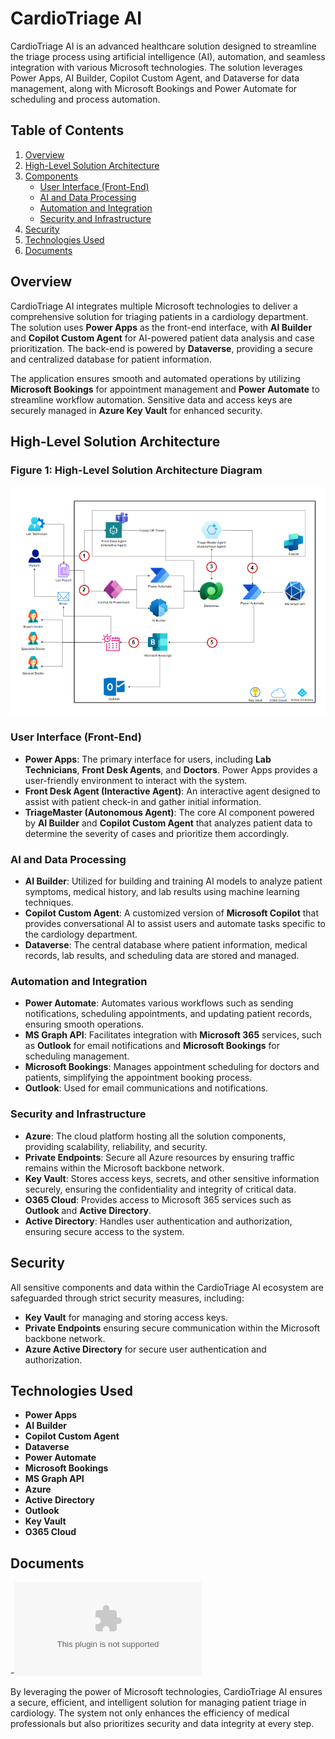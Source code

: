 # CardioTriage AI

CardioTriage AI is an advanced healthcare solution designed to streamline the triage process using artificial intelligence (AI), automation, and seamless integration with various Microsoft technologies. The solution leverages Power Apps, AI Builder, Copilot Custom Agent, and Dataverse for data management, along with Microsoft Bookings and Power Automate for scheduling and process automation. 

## Table of Contents
1. [Overview](#overview)
2. [High-Level Solution Architecture](#high-level-solution-architecture)
3. [Components](#components)
    - [User Interface (Front-End)](#user-interface-front-end)
    - [AI and Data Processing](#ai-and-data-processing)
    - [Automation and Integration](#automation-and-integration)
    - [Security and Infrastructure](#security-and-infrastructure)
4. [Security](#security)
5. [Technologies Used](#technologies-used)
6. [Documents](#documents)

## Overview

CardioTriage AI integrates multiple Microsoft technologies to deliver a comprehensive solution for triaging patients in a cardiology department. The solution uses **Power Apps** as the front-end interface, with **AI Builder** and **Copilot Custom Agent** for AI-powered patient data analysis and case prioritization. The back-end is powered by **Dataverse**, providing a secure and centralized database for patient information. 

The application ensures smooth and automated operations by utilizing **Microsoft Bookings** for appointment management and **Power Automate** to streamline workflow automation. Sensitive data and access keys are securely managed in **Azure Key Vault** for enhanced security.

## High-Level Solution Architecture

### Figure 1: High-Level Solution Architecture Diagram
![High-Level Solution Architecture Diagram](https://github.com/ganeshglitz/CardioTriage-AI/blob/main/Assets/Solution%20Architecture%20Diagram.png?raw=true)
 
### User Interface (Front-End)

- **Power Apps**: The primary interface for users, including **Lab Technicians**, **Front Desk Agents**, and **Doctors**. Power Apps provides a user-friendly environment to interact with the system.
- **Front Desk Agent (Interactive Agent)**: An interactive agent designed to assist with patient check-in and gather initial information.
- **TriageMaster (Autonomous Agent)**: The core AI component powered by **AI Builder** and **Copilot Custom Agent** that analyzes patient data to determine the severity of cases and prioritize them accordingly.

### AI and Data Processing

- **AI Builder**: Utilized for building and training AI models to analyze patient symptoms, medical history, and lab results using machine learning techniques.
- **Copilot Custom Agent**: A customized version of **Microsoft Copilot** that provides conversational AI to assist users and automate tasks specific to the cardiology department.
- **Dataverse**: The central database where patient information, medical records, lab results, and scheduling data are stored and managed.

### Automation and Integration

- **Power Automate**: Automates various workflows such as sending notifications, scheduling appointments, and updating patient records, ensuring smooth operations.
- **MS Graph API**: Facilitates integration with **Microsoft 365** services, such as **Outlook** for email notifications and **Microsoft Bookings** for scheduling management.
- **Microsoft Bookings**: Manages appointment scheduling for doctors and patients, simplifying the appointment booking process.
- **Outlook**: Used for email communications and notifications.

### Security and Infrastructure

- **Azure**: The cloud platform hosting all the solution components, providing scalability, reliability, and security.
- **Private Endpoints**: Secure all Azure resources by ensuring traffic remains within the Microsoft backbone network.
- **Key Vault**: Stores access keys, secrets, and other sensitive information securely, ensuring the confidentiality and integrity of critical data.
- **O365 Cloud**: Provides access to Microsoft 365 services such as **Outlook** and **Active Directory**.
- **Active Directory**: Handles user authentication and authorization, ensuring secure access to the system.

## Security

All sensitive components and data within the CardioTriage AI ecosystem are safeguarded through strict security measures, including:

- **Key Vault** for managing and storing access keys.
- **Private Endpoints** ensuring secure communication within the Microsoft backbone network.
- **Azure Active Directory** for secure user authentication and authorization.

## Technologies Used

- **Power Apps**
- **AI Builder**
- **Copilot Custom Agent**
- **Dataverse**
- **Power Automate**
- **Microsoft Bookings**
- **MS Graph API**
- **Azure**
- **Active Directory**
- **Outlook**
- **Key Vault**
- **O365 Cloud**

## Documents

-![Configuration Document](https://github.com/ganeshglitz/CardioTriage-AI/blob/main/Documents/CardioTriage%20AI%20-%20Configuration%20Details.docx)

By leveraging the power of Microsoft technologies, CardioTriage AI ensures a secure, efficient, and intelligent solution for managing patient triage in cardiology. The system not only enhances the efficiency of medical professionals but also prioritizes security and data integrity at every step.
